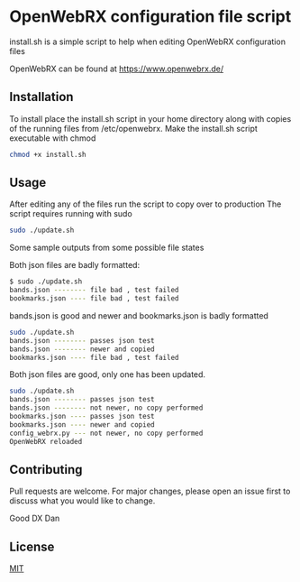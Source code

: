 # OpenWebRX configuration file script

install.sh is a simple script to help when editing OpenWebRX configuration files

OpenWebRX can be found at https://www.openwebrx.de/


## Installation

To install place the install.sh script in your home directory along with 
copies of the running files from /etc/openwebrx.
Make the install.sh script executable with chmod

```bash
chmod +x install.sh
```

## Usage

After editing any of the files run the script to copy over to production
The script  requires running with sudo

```bash
sudo ./update.sh
```

Some sample outputs from some possible file states

Both json files are badly formatted:
```bash
$ sudo ./update.sh
bands.json -------- file bad , test failed
bookmarks.json ---- file bad , test failed
```

bands.json is good and newer and bookmarks.json is badly formatted
```bash
sudo ./update.sh
bands.json -------- passes json test
bands.json -------- newer and copied
bookmarks.json ---- file bad , test failed
```

Both json files are good, only one has been updated.
```bash
sudo ./update.sh
bands.json -------- passes json test
bands.json -------- not newer, no copy performed
bookmarks.json ---- passes json test
bookmarks.json ---- newer and copied
config_webrx.py --- not newer, no copy performed
OpenWebRX reloaded
```


## Contributing
Pull requests are welcome. For major changes, please open an issue first to discuss what you would like to change.

Good DX
Dan


## License
[MIT](https://choosealicense.com/licenses/mit/)